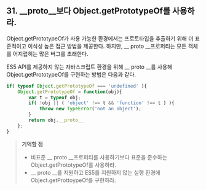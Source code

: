 ## 31. __proto__보다 Object.getPrototypeOf를 사용하라.
Object.getPrototypeOf가 사용 가능한 환경에서는 프로토타입을 추출하기 위해
더 표준적이고 이식성 높은 접근 방법을 제공한다. 하지만, __ proto __프로퍼티는
모든 객체를 어지럽히는 많은 버그를 초래한다.

ES5 API를 제공하지 않는 자바스크립트 환경을 위해 __ proto __를 사용해 Object.getPrototypeOf를 구현하는 방법은
다음과 같다.
```js
if( typeof Object.getPrototypeOf === 'undefined' ){
	Object.getPrototypeOf = function(obj){
		var t = typeof obj;
		if( !obj || ( 'object' !== t && 'function' !== t ) ){
			throw new TypeError('not an object');
		}
		return obj.__proto__ 
	};
}
```

> __기억할 점__
> * 비표준 __ proto __프로퍼티를 사용하기보다 표준을 준수하는 Object.getPrototypeOf를 사용하라.
> * __ proto __를 지원하고 ES5를 지원하지 않는 실행 환경에 Object.getProttoypeOf를 구현하라.

